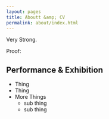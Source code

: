 ```yaml
---
layout: pages
title: Aboutt &amp; CV
permalink: about/index.html
---
```


Very Strong.

Proof:

## Performance & Exhibition

- Thing
- Thing
- More Things
    - sub thing
    - sub thing

